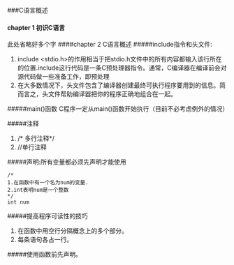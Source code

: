 ###C语言概述
#### chapter 1 初识C语言
此处省略好多个字
####chapter 2 C语言概述
#####include指令和头文件:
1. include <stdio.h>的作用相当于把stdio.h文件中的所有内容都输入该行所在的位置.include这行代码是一条C预处理器指令。通常，C编译器在编译前会对源代码做一些准备工作，即预处理
2. 在大多数情况下，头文件包含了编译器创建最终可执行程序要用到的信息。简而言之，头文件帮助编译器把你的程序正确地组合在一起。

#####main()函数
C程序一定从main()函数开始执行（目前不必考虑例外的情况）

#####注释
1. /\* 多行注释\*/
2. //单行注释

#####声明:所有变量都必须先声明才能使用
```
/*
1.在函数中有一个名为num的变量.
2.int表明num是一个整数
*/
int num

```
#####提高程序可读性的技巧
1. 在函数中用空行分隔概念上的多个部分。
2. 每条语句各占一行。

#####使用函数前先声明。